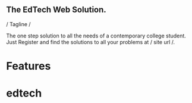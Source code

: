 ## The EdTech Web Solution.

/ Tagline /

The one step solution to all the needs of a contemporary college student.
Just Register and find the solutions to all your problems at / site url /.

# Features

# edtech
